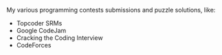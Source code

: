 My various programming contests submissions and puzzle solutions, like:  

 * Topcoder SRMs
 * Google CodeJam
 * Cracking the Coding Interview
 * CodeForces


